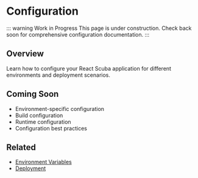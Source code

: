 # Configuration

::: warning Work in Progress
This page is under construction. Check back soon for comprehensive configuration documentation.
:::

## Overview

Learn how to configure your React Scuba application for different environments and deployment scenarios.

## Coming Soon

- Environment-specific configuration
- Build configuration
- Runtime configuration
- Configuration best practices

## Related

- [Environment Variables](/guide/environment)
- [Deployment](/deployment/)
